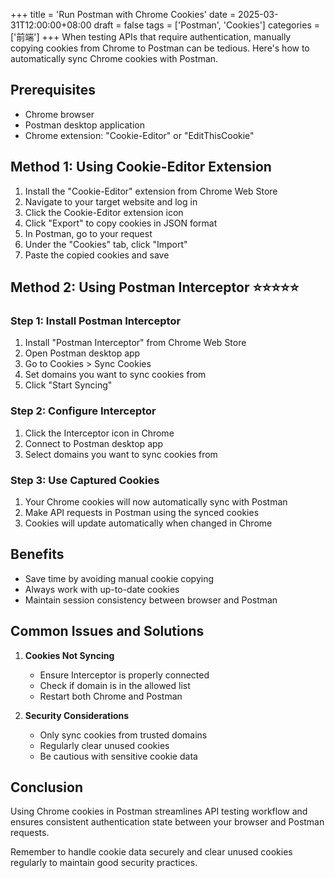 +++
title = 'Run Postman with Chrome Cookies'
date = 2025-03-31T12:00:00+08:00
draft = false
tags = ['Postman', 'Cookies']
categories = ['前端']
+++
When testing APIs that require authentication, manually copying cookies from Chrome to Postman can be tedious. Here's how to automatically sync Chrome cookies with Postman.

## Prerequisites

- Chrome browser
- Postman desktop application
- Chrome extension: "Cookie-Editor" or "EditThisCookie"

## Method 1: Using Cookie-Editor Extension

1. Install the "Cookie-Editor" extension from Chrome Web Store
2. Navigate to your target website and log in
3. Click the Cookie-Editor extension icon
4. Click "Export" to copy cookies in JSON format
5. In Postman, go to your request
6. Under the "Cookies" tab, click "Import"
7. Paste the copied cookies and save

## Method 2: Using Postman Interceptor ⭐️⭐️⭐️⭐️⭐️

### Step 1: Install Postman Interceptor

1. Install "Postman Interceptor" from Chrome Web Store
2. Open Postman desktop app
3. Go to Cookies > Sync Cookies
4. Set domains you want to sync cookies from
4. Click "Start Syncing"

### Step 2: Configure Interceptor

1. Click the Interceptor icon in Chrome
2. Connect to Postman desktop app
3. Select domains you want to sync cookies from

### Step 3: Use Captured Cookies

1. Your Chrome cookies will now automatically sync with Postman
2. Make API requests in Postman using the synced cookies
3. Cookies will update automatically when changed in Chrome

## Benefits

- Save time by avoiding manual cookie copying
- Always work with up-to-date cookies
- Maintain session consistency between browser and Postman

## Common Issues and Solutions

1. **Cookies Not Syncing**
   - Ensure Interceptor is properly connected
   - Check if domain is in the allowed list
   - Restart both Chrome and Postman

2. **Security Considerations**
   - Only sync cookies from trusted domains
   - Regularly clear unused cookies
   - Be cautious with sensitive cookie data

## Conclusion

Using Chrome cookies in Postman streamlines API testing workflow and ensures consistent authentication state between your browser and Postman requests.

Remember to handle cookie data securely and clear unused cookies regularly to maintain good security practices.